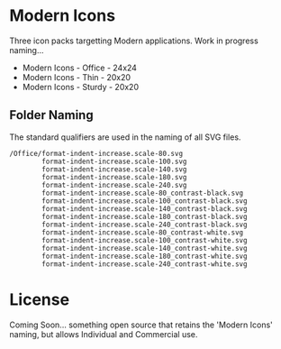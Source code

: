 # Modern Icons

Three icon packs targetting Modern applications. Work in progress naming...

- Modern Icons - Office - 24x24
- Modern Icons - Thin - 20x20
- Modern Icons - Sturdy - 20x20

## Folder Naming

The standard qualifiers are used in the naming of all SVG files.

```text
/Office/format-indent-increase.scale-80.svg
        format-indent-increase.scale-100.svg
        format-indent-increase.scale-140.svg
        format-indent-increase.scale-180.svg
        format-indent-increase.scale-240.svg
        format-indent-increase.scale-80_contrast-black.svg
        format-indent-increase.scale-100_contrast-black.svg
        format-indent-increase.scale-140_contrast-black.svg
        format-indent-increase.scale-180_contrast-black.svg
        format-indent-increase.scale-240_contrast-black.svg
        format-indent-increase.scale-80_contrast-white.svg
        format-indent-increase.scale-100_contrast-white.svg
        format-indent-increase.scale-140_contrast-white.svg
        format-indent-increase.scale-180_contrast-white.svg
        format-indent-increase.scale-240_contrast-white.svg
```

# License

Coming Soon... something open source that retains the 'Modern Icons' naming, but allows Individual and Commercial use.
